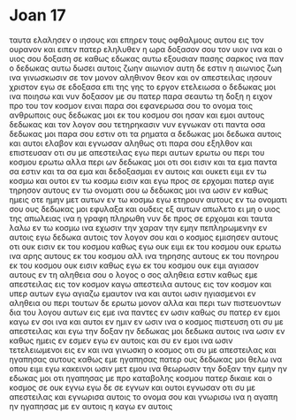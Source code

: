 # Joan 17
ταυτα ελαλησεν ο ιησους και επηρεν τους οφθαλμους αυτου εις τον ουρανον και ειπεν πατερ εληλυθεν η ωρα δοξασον σου τον υιον ινα και ο υιος σου δοξαση σε
καθως εδωκας αυτω εξουσιαν πασης σαρκος ινα παν ο δεδωκας αυτω δωσει αυτοις ζωην αιωνιον
αυτη δε εστιν η αιωνιος ζωη ινα γινωσκωσιν σε τον μονον αληθινον θεον και ον απεστειλας ιησουν χριστον
εγω σε εδοξασα επι της γης το εργον ετελειωσα ο δεδωκας μοι ινα ποιησω
και νυν δοξασον με συ πατερ παρα σεαυτω τη δοξη η ειχον προ του τον κοσμον ειναι παρα σοι
εφανερωσα σου το ονομα τοις ανθρωποις ους δεδωκας μοι εκ του κοσμου σοι ησαν και εμοι αυτους δεδωκας και τον λογον σου τετηρηκασιν
νυν εγνωκαν οτι παντα οσα δεδωκας μοι παρα σου εστιν
οτι τα ρηματα α δεδωκας μοι δεδωκα αυτοις και αυτοι ελαβον και εγνωσαν αληθως οτι παρα σου εξηλθον και επιστευσαν οτι συ με απεστειλας
εγω περι αυτων ερωτω ου περι του κοσμου ερωτω αλλα περι ων δεδωκας μοι οτι σοι εισιν
και τα εμα παντα σα εστιν και τα σα εμα και δεδοξασμαι εν αυτοις
και ουκετι ειμι εν τω κοσμω και ουτοι εν τω κοσμω εισιν και εγω προς σε ερχομαι πατερ αγιε τηρησον αυτους εν τω ονοματι σου ω δεδωκας μοι ινα ωσιν εν καθως ημεις
οτε ημην μετ αυτων εν τω κοσμω εγω ετηρουν αυτους εν τω ονοματι σου ους δεδωκας μοι εφυλαξα και ουδεις εξ αυτων απωλετο ει μη ο υιος της απωλειας ινα η γραφη πληρωθη
νυν δε προς σε ερχομαι και ταυτα λαλω εν τω κοσμω ινα εχωσιν την χαραν την εμην πεπληρωμενην εν αυτοις
εγω δεδωκα αυτοις τον λογον σου και ο κοσμος εμισησεν αυτους οτι ουκ εισιν εκ του κοσμου καθως εγω ουκ ειμι εκ του κοσμου
ουκ ερωτω ινα αρης αυτους εκ του κοσμου αλλ ινα τηρησης αυτους εκ του πονηρου
εκ του κοσμου ουκ εισιν καθως εγω εκ του κοσμου ουκ ειμι
αγιασον αυτους εν τη αληθεια σου ο λογος ο σος αληθεια εστιν
καθως εμε απεστειλας εις τον κοσμον καγω απεστειλα αυτους εις τον κοσμον
και υπερ αυτων εγω αγιαζω εμαυτον ινα και αυτοι ωσιν ηγιασμενοι εν αληθεια
ου περι τουτων δε ερωτω μονον αλλα και περι των πιστευοντων δια του λογου αυτων εις εμε
ινα παντες εν ωσιν καθως συ πατερ εν εμοι καγω εν σοι ινα και αυτοι εν ημιν εν ωσιν ινα ο κοσμος πιστευση οτι συ με απεστειλας
και εγω την δοξαν ην δεδωκας μοι δεδωκα αυτοις ινα ωσιν εν καθως ημεις εν εσμεν
εγω εν αυτοις και συ εν εμοι ινα ωσιν τετελειωμενοι εις εν και ινα γινωσκη ο κοσμος οτι συ με απεστειλας και ηγαπησας αυτους καθως εμε ηγαπησας
πατερ ους δεδωκας μοι θελω ινα οπου ειμι εγω κακεινοι ωσιν μετ εμου ινα θεωρωσιν την δοξαν την εμην ην εδωκας  μοι οτι ηγαπησας με προ καταβολης κοσμου
πατερ δικαιε και ο κοσμος σε ουκ εγνω εγω δε σε εγνων και ουτοι εγνωσαν οτι συ με απεστειλας
και εγνωρισα αυτοις το ονομα σου και γνωρισω ινα η αγαπη ην ηγαπησας με εν αυτοις η καγω εν αυτοις
